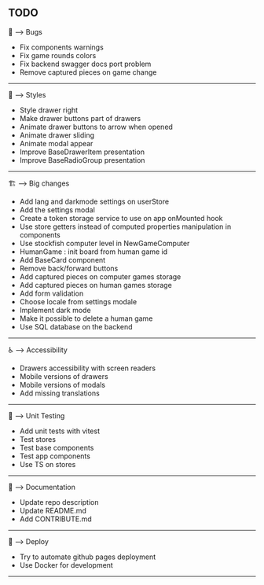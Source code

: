 ## TODO

:bug: --> Bugs
- Fix components warnings
- Fix game rounds colors
- Fix backend swagger docs port problem
- Remove captured pieces on game change
***

:art: --> Styles
- Style drawer right
- Make drawer buttons part of drawers
- Animate drawer buttons to arrow when opened
- Animate drawer sliding
- Animate modal appear
- Improve BaseDrawerItem presentation
- Improve BaseRadioGroup presentation
***

:building_construction: --> Big changes
- Add lang and darkmode settings on userStore
- Add the settings modal
- Create a token storage service to use on app onMounted hook
- Use store getters instead of computed properties manipulation in components
- Use stockfish computer level in NewGameComputer
- HumanGame : init board from human game id
- Add BaseCard component
- Remove back/forward buttons
- Add captured pieces on computer games storage
- Add captured pieces on human games storage
- Add form validation
- Choose locale from settings modale
- Implement dark mode
- Make it possible to delete a human game
- Use SQL database on the backend
***

:wheelchair: --> Accessibility
- Drawers accessibility with screen readers
- Mobile versions of drawers
- Mobile versions of modals
- Add missing translations
***

:test_tube: --> Unit Testing
- Add unit tests with vitest
- Test stores
- Test base components
- Test app components
- Use TS on stores
***

:memo: --> Documentation
- Update repo description
- Update README.md
- Add CONTRIBUTE.md
***

:rocket: --> Deploy
- Try to automate github pages deployment
- Use Docker for development
***
